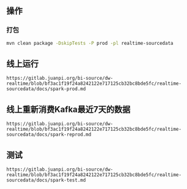 ## 操作

### 打包
``` sh
mvn clean package -DskipTests -P prod -pl realtime-sourcedata
```


## 线上运行
```
https://gitlab.juanpi.org/bi-source/dw-realtime/blob/bf3ac1f19f24a8242122e717125cb32bc8bde5fc/realtime-sourcedata/docs/spark-prod.md
```

## 线上重新消费Kafka最近7天的数据
```
https://gitlab.juanpi.org/bi-source/dw-realtime/blob/bf3ac1f19f24a8242122e717125cb32bc8bde5fc/realtime-sourcedata/docs/spark-reprod.md
```

## 测试
```
https://gitlab.juanpi.org/bi-source/dw-realtime/blob/bf3ac1f19f24a8242122e717125cb32bc8bde5fc/realtime-sourcedata/docs/spark-test.md
```